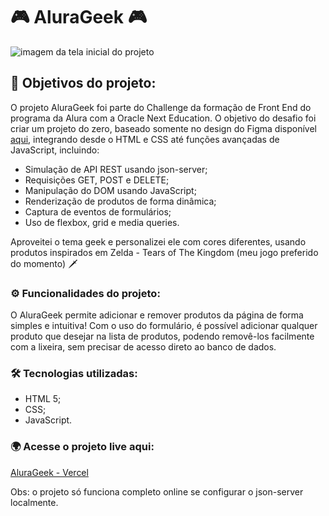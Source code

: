 # :video_game: AluraGeek :video_game:

![imagem da tela inicial do projeto](https://github.com/dharitcha/alura-geek/assets/157736779/8828d862-ee11-478e-9b3a-0a3d8cc33880)

## :dart: Objetivos do projeto:

O projeto AluraGeek foi parte do Challenge da formação de Front End do programa da Alura com a Oracle Next Education. O objetivo do desafio foi criar um projeto do zero, baseado somente no design do Figma disponível [aqui](https://www.figma.com/design/1zm3NNIw4KcI0RQtR6UmqK/New-AluraGeek---PT?node-id=0-1&t=iUzQ9s02o2hiVyaN-0), integrando desde o HTML e CSS até funções avançadas de JavaScript, incluindo:

- Simulação de API REST usando json-server;
- Requisições GET, POST e DELETE;
- Manipulação do DOM usando JavaScript;
- Renderização de produtos de forma dinâmica;
- Captura de eventos de formulários;
- Uso de flexbox, grid e media queries.

Aproveitei o tema geek e personalizei ele com cores diferentes, usando produtos inspirados em Zelda - Tears of The Kingdom (meu jogo preferido do momento) 🗡️


### :gear: Funcionalidades do projeto:

O AluraGeek permite adicionar e remover produtos da página de forma simples e intuitiva! Com o uso do formulário, é possível adicionar qualquer produto que desejar na lista de produtos, podendo removê-los facilmente com a lixeira, sem precisar de acesso direto ao banco de dados. 


### :hammer_and_wrench: Tecnologias utilizadas:
- HTML 5;
- CSS;
- JavaScript.


### :earth_africa: Acesse o projeto live aqui:

[AluraGeek - Vercel](https://alura-geek-one-sand.vercel.app/)

Obs: o projeto só funciona completo online se configurar o json-server localmente.
